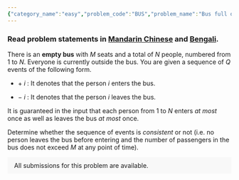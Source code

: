```yaml
---
{"category_name":"easy","problem_code":"BUS","problem_name":"Bus full of passengers","problemComponents":{"constraints":"- $1 \\leq T \\leq 20$\n- $1 \\leq N \\leq 10^4$\n- $1 \\leq M \\leq 10^4$\n- $1 \\leq Q \\leq 10^4$","constraintsState":true,"subtasks":"","subtasksState":false,"inputFormat":"- The first line of the input contains a single integer $T$ denoting the number of test cases. The description of $T$ test cases follows.\n- Each test case contains $Q + 1$ lines of input.\n- The first line of each test case contains three space-separated integers $N, M, Q$.\n- $Q$ lines follow. For each valid $j$, $j^{th}$ of these lines contains a character $ch$, followed by a space and an integer $i$. Here $ch$ is either \u0027$+$\u0027 or \u0027$-$\u0027 and $1 \\leq i \\leq N$.\n- It is guaranteed that $``+$ $i\u0022$ and $``-$ $i\u0022$ appears at most once for every $1 \\leq i \\leq N$","inputFormatState":true,"outputFormat":"For each test case, print a single line containing one string - \u0022Consistent\u0022 (without quotes) if the sequence is consistent, \u0022Inconsistent\u0022 (without quotes) otherwise.\n","outputFormatState":true,"sampleTestCases":{"0":{"id":1,"input":"2\n2 1 4\n+ 1\n+ 2\n- 1\n- 2\n3 2 6\n+ 2\n+ 1\n- 1\n+ 3\n- 3\n- 2","output":"Inconsistent\nConsistent","explanation":"- **Test case $1$:** After Person $2$ enters the bus, there are two people inside the bus while the capacity of the bus is $1$.","isDeleted":false},"1":{"id":2,"input":"2\n100 10 5\n+ 1\n+ 2\n- 3\n+ 3\n- 2\n6 4 4\n+ 3\n+ 2\n+ 1\n+ 4\n","output":"Inconsistent\nConsistent\n","explanation":"- **Test case $1$:** Person $3$ leaves the bus without entering and thus it is inconsistent.","isDeleted":false}}},"video_editorial_url":"https://youtu.be/sUd4zQEqjXE","languages_supported":{"0":"CPP14","1":"C","2":"JAVA","3":"PYTH 3.6","4":"CPP17","5":"PYTH","6":"PYP3","7":"CS2","8":"ADA","9":"PYPY","10":"TEXT","11":"PAS fpc","12":"NODEJS","13":"RUBY","14":"PHP","15":"GO","16":"HASK","17":"TCL","18":"PERL","19":"SCALA","20":"LUA","21":"kotlin","22":"BASH","23":"JS","24":"LISP sbcl","25":"rust","26":"PAS gpc","27":"BF","28":"CLOJ","29":"R","30":"D","31":"CAML","32":"FORT","33":"ASM","34":"swift","35":"FS","36":"WSPC","37":"LISP clisp","38":"SQL","39":"SCM guile","40":"PERL6","41":"ERL","42":"CLPS","43":"ICK","44":"NICE","45":"PRLG","46":"ICON","47":"COB","48":"SCM chicken","49":"PIKE","50":"SCM qobi","51":"ST","52":"SQLQ","53":"NEM"},"max_timelimit":1,"source_sizelimit":50000,"problem_author":"utkarsh_adm","problem_tester":"","date_added":"13-08-2021","tags":{"0":"cakewalk","1":"start9","2":"utkarsh_adm"},"problem_difficulty_level":"Unavailable","best_tag":"","editorial_url":"https://discuss.codechef.com/problems/BUS","time":{"view_start_date":1629221400,"submit_start_date":1629221400,"visible_start_date":1629221400,"end_date":1735669800},"is_direct_submittable":false,"problemDiscussURL":"https://discuss.codechef.com/search?q=BUS","is_proctored":false,"visitedContests":{},"layout":"problem"}
---
```

### Read problem statements in [Mandarin Chinese](https://www.codechef.com/download/translated/START9/mandarin/BUS.pdf) and [Bengali](https://www.codechef.com/download/translated/START9/bengali/BUS.pdf).

There is an **empty bus** with $M$ seats and a total of $N$ people, numbered from $1$ to $N$. Everyone is currently outside the bus. You are given a sequence of $Q$ events of the following form.

 - $+\ i$ :  It denotes that the person $i$ enters the bus.

 - $-\ i$ : It denotes that the person $i$ leaves the bus.

It is guaranteed in the input that each person from $1$ to $N$ enters *at most* once as well as leaves the bus *at most* once.

Determine whether the sequence of events is *consistent* or not (i.e. no person leaves the bus before entering and the number of passengers in the bus does not exceed $M$ at any point of time).
<aside style='background: #f8f8f8;padding: 10px 15px;'><div>All submissions for this problem are available.</div></aside>